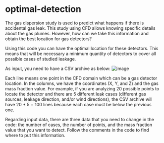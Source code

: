# optimal-detection

The gas dispersion study is used to predict what happens if there is accidental gas leak. This study using CFD allows knowing specific details about the gas plumes. However, how can we take this information and obtain the best location for gas detectors?

Using this code you can have the optimal location for these detectors. This means that will be necessary a minimum quantity of detectors to cover all possible cases of studied leakage.

As input, you need to have a CSV archive as below:
![image](https://user-images.githubusercontent.com/88203900/128052490-03cd3c1c-775c-4a1f-a814-389c423fe1d0.png)

Each line means one point in the CFD domain which can be a gas detector location. In the columns, we have the coordinates (X, Y, and Z) and the gas mass fraction value. For example, if you are analyzing 20 possible points to locate the detector and there are 5 different leak cases (different gas sources, leakage direction, and/or wind directions), the CSV archive will have 20 * 5 = 100 lines because each case must be below the previous one.

Regarding input data, there are three data that you need to change in the code: the number of cases, the number of points, and the mass fraction value that you want to detect. Follow the comments in the code to find where to put this information.

